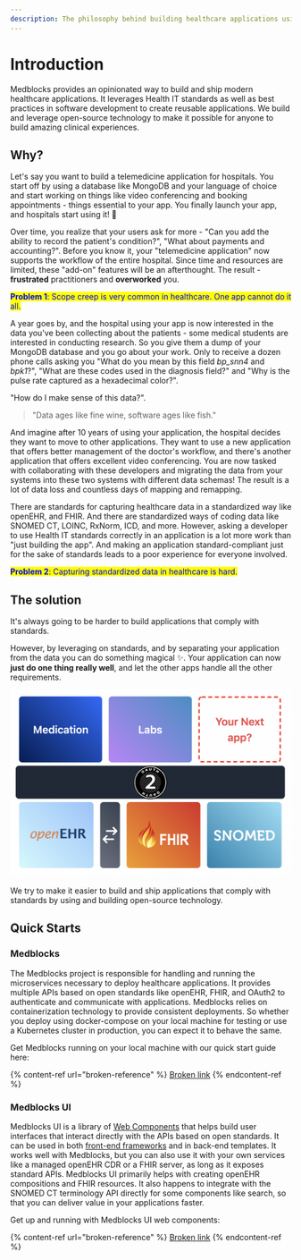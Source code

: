 ```yaml
---
description: The philosophy behind building healthcare applications using Medblocks
---
```


# Introduction

Medblocks provides an opinionated way to build and ship modern healthcare applications. It leverages Health IT standards as well as best practices in software development to create reusable applications. We build and leverage open-source technology to make it possible for anyone to build amazing clinical experiences.

## Why?

Let's say you want to build a telemedicine application for hospitals. You start off by using a database like MongoDB and your language of choice and start working on things like video conferencing and booking appointments - things essential to your app. You finally launch your app, and hospitals start using it! 🎉

Over time, you realize that your users ask for more - "Can you add the ability to record the patient's condition?", "What about payments and accounting?". Before you know it, your "telemedicine application" now supports the workflow of the entire hospital. Since time and resources are limited, these "add-on" features will be an afterthought. The result - **frustrated** practitioners and **overworked** you.

<mark style="color:blue;">**Problem 1**</mark><mark style="color:blue;">: Scope creep is very common in healthcare. One app cannot do it all.</mark>

A year goes by, and the hospital using your app is now interested in the data you've been collecting about the patients - some medical students are interested in conducting research. So you give them a dump of your MongoDB database and you go about your work. Only to receive a dozen phone calls asking you "What do you mean by this field _bp\_snn4_ and _bpk1_?", "What are these codes used in the diagnosis field?" and "Why is the pulse rate captured as a hexadecimal color?".

"How do I make sense of this data?".

> "Data ages like fine wine, software ages like fish."

And imagine after 10 years of using your application, the hospital decides they want to move to other applications. They want to use a new application that offers better management of the doctor's workflow, and there's another application that offers excellent video conferencing. You are now tasked with collaborating with these developers and migrating the data from your systems into these two systems with different data schemas! The result is a lot of data loss and countless days of mapping and remapping.

There are standards for capturing healthcare data in a standardized way like openEHR, and FHIR. And there are standardized ways of coding data like SNOMED CT, LOINC, RxNorm, ICD, and more. However, asking a developer to use Health IT standards correctly in an application is a lot more work than "just building the app". And making an application standard-compliant just for the sake of standards leads to a poor experience for everyone involved.

<mark style="color:blue;">**Problem 2**</mark><mark style="color:blue;">: Capturing standardized data in healthcare is hard.</mark>

## The solution

It's always going to be harder to build applications that comply with standards.

However, by leveraging on standards, and by separating your application from the data you can do something magical ✨. Your application can now **just do one thing really well**, and let the other apps handle all the other requirements.

![](<.gitbook/assets/image (4).png>)

We try to make it easier to build and ship applications that comply with standards by using and building open-source technology.

## Quick Starts

### Medblocks

The Medblocks project is responsible for handling and running the microservices necessary to deploy healthcare applications. It provides multiple APIs based on open standards like openEHR, FHIR, and OAuth2 to authenticate and communicate with applications. Medblocks relies on containerization technology to provide consistent deployments. So whether you deploy using docker-compose on your local machine for testing or use a Kubernetes cluster in production, you can expect it to behave the same.

Get Medblocks running on your local machine with our quick start guide here:

{% content-ref url="broken-reference" %}
[Broken link](broken-reference)
{% endcontent-ref %}

### Medblocks UI

Medblocks UI is a library of [Web Components](https://developer.mozilla.org/en-US/docs/Web/Web\_Components) that helps build user interfaces that interact directly with the APIs based on open standards. It can be used in both [front-end frameworks](https://custom-elements-everywhere.com/) and in back-end templates. It works well with Medblocks, but you can also use it with your own services like a managed openEHR CDR or a FHIR server, as long as it exposes standard APIs. Medblocks UI primarily helps with creating openEHR compositions and FHIR resources. It also happens to integrate with the SNOMED CT terminology API directly for some components like search, so that you can deliver value in your applications faster.

Get up and running with Medblocks UI web components:

{% content-ref url="broken-reference" %}
[Broken link](broken-reference)
{% endcontent-ref %}
